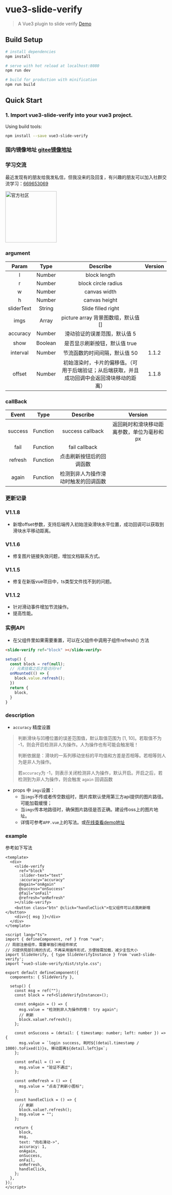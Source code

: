 # vue3-slide-verify

> A Vue3 plugin to slide verify [Demo](https://monoplasty.github.io/vue3-slide-verify/)

## Build Setup

``` bash
# install dependencies
npm install

# serve with hot reload at localhost:8080
npm run dev

# build for production with minification
npm run build
```
## Quick Start

###  1. Import vue3-slide-verify into your vue3 project.

Using build tools:

```bash
npm install --save vue3-slide-verify
```

### 国内镜像地址 [gitee镜像地址](https://gitee.com/monoplasty/vue3-slide-verify)

### 学习交流

最近发现有的朋友给我发私信，但我没来的及回复，有兴趣的朋友可以加入社群交流学习：[669653069](http://qm.qq.com/cgi-bin/qm/qr?_wv=1027&k=GiifeVV_d3tA9sENmnilLUIIpr9JjQZ2&authKey=aQltsCgUSq0%2F5Yw8NpF%2B2Iz52DPpYFH2hJmH4I%2Fle1S%2FgnGl68QMiV6NGpxkXrcY&noverify=0&group_code=669653069) 

<img src="./src/assets/669653069.jpg" alt="官方社区" width="160" />

### argument

| Param | Type | Describe | Version |
| :------: | :------: | :------: | :-----: |
| l | Number | block length | |
| r | Number | block circle radius | |
| w | Number | canvas width | |
| h | Number | canvas height | |
| sliderText | String | Slide filled right |  |
| imgs | Array | picture array 背景图数组，默认值 [] |  |
| accuracy | Number | 滑动验证的误差范围，默认值 5 |  |
| show | Boolean | 是否显示刷新按钮，默认值 true |  |
| interval | Number | 节流函数的时间间隔，默认值 50 | 1.1.2 |
| offset | Number | 初始渲染时，卡片的偏移值。（可用于后端验证；从后端获取，并且成功回调中会返回滑块移动的距离） | 1.1.8 |

### callBack

| Event | Type | Describe | Version |
| :------: | :------: | :------: | :-----: |
| success | Function | success callback | 返回耗时和滑块移动距离参数，单位为毫秒和px |
| fail | Function | fail callback | |
| refresh | Function | 点击刷新按钮后的回调函数 | |
| again | Function | 检测到非人为操作滑动时触发的回调函数 |  |

### 更新记录
### V1.1.8
- 新增offset参数，支持后端传入初始渲染滑块水平位置，成功回调可以获取到滑块水平移动距离。

### V1.1.6
- 修复图片链接失效问题，增加文档联系方式。

### V1.1.5
- 修复在新版vue项目中，ts类型文件找不到的问题。

### V1.1.2
- 针对滑动事件增加节流操作。
- 提高性能。

### 实例API
- 在父组件里如果需要重置，可以在父组件中调用子组件refresh() 方法
```html
<slide-verify ref="block" ></slide-verify>
```
```javascript
setup() {
  const block = ref(null);
  // 元素挂载之后才能访问ref
  onMounted(() => {
    block.value.refresh();
  })
  return {
    block,
  }
}
```

### description
- `accuracy` 精度设置
> 判断滑块与凹槽位置的误差范围值，默认取值范围为 [1, 10]。若取值不为 -1，则会开启检测非人为操作。人为操作也有可能会触发哦！
>
> 判断依据是：滑块的一系列移动坐标的平均值和方差是否相等。若相等则人为是非人为操作。
>
> 若`accuracy`为 -1，则表示关闭检测非人为操作，默认开启。开启之后，若检测到为非人为操作，则会触发 `again` 回调函数

- props 中 `imgs`设置：
  - 当`imgs`不传或者传空数组时，图片库默认使用第三方api提供的图片路径。可能加载缓慢；
  - 当`imgs`传本地路径时，确保图片路径是否正确。建设传oss上的图片地址。
  - 详情可参考`APP.vue`上的写法。或[在线查看demo地址](https://monoplasty.github.io/vue3-slide-verify/)

### example
参考如下写法
```vue
<template>
  <div>
    <slide-verify
      ref="block"
      :slider-text="text"
      :accuracy="accuracy"
      @again="onAgain"
      @success="onSuccess"
      @fail="onFail"
      @refresh="onRefresh"
    ></slide-verify>
    <button class="btn" @click="handleClick">在父组件可以点我刷新哦</button>
    <div>{{ msg }}</div>
  </div>
</template>

<script lang="ts">
import { defineComponent, ref } from "vue";
// 局部注册组件，需要单独引用组件样式
// 只提供局部引用的方式，不再采用插件形式，方便按需加载，减少主包大小
import SlideVerify, { type SlideVerifyInstance } from 'vue3-slide-verify';
import "vue3-slide-verify/dist/style.css";

export default defineComponent({
  components: { SlideVerify },

  setup() {
    const msg = ref("");
    const block = ref<SlideVerifyInstance>();

    const onAgain = () => {
      msg.value = "检测到非人为操作的哦！ try again";
      // 刷新
      block.value?.refresh();
    };

    const onSuccess = (detail: { timestamp: number; left: number }) => {
      msg.value = `login success, 耗时${(detail.timestamp / 1000).toFixed(1)}s, 移动距离${detail.left}px`;
    };

    const onFail = () => {
      msg.value = "验证不通过";
    };

    const onRefresh = () => {
      msg.value = "点击了刷新小图标";
    };

    const handleClick = () => {
      // 刷新
      block.value?.refresh();
      msg.value = "";
    };

    return {
      block,
      msg,
      text: "向右滑动->",
      accuracy: 1,
      onAgain,
      onSuccess,
      onFail,
      onRefresh,
      handleClick,
    };
  },
});
</script>
```
